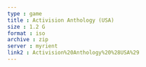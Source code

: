 ```yaml
---
type : game
title : Activision Anthology (USA)
size : 1.2 G
format : iso
archive : zip
server : myrient
link2 : Activision%20Anthology%20%28USA%29
---
```

